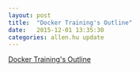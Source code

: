 ```yaml
---
layout: post
title:  "Docker Training's Outline"
date:   2015-12-01 13:35:30
categories: allen.hu update
---
```



[Docker Training's Outline](https://hujb2000.gitbooks.io/docker-flow-evolution/content/cn/index.html)
